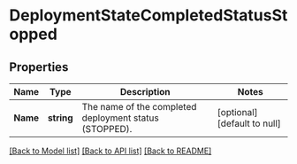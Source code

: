 # DeploymentStateCompletedStatusStopped

## Properties
Name | Type | Description | Notes
------------ | ------------- | ------------- | -------------
**Name** | **string** | The name of the completed deployment status (STOPPED). | [optional] [default to null]

[[Back to Model list]](../README.md#documentation-for-models) [[Back to API list]](../README.md#documentation-for-api-endpoints) [[Back to README]](../README.md)

